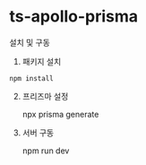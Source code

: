 # ts-apollo-prisma

설치 및 구동

  1. 패키지 설치

    npm install

2. 프리즈마 설정

    npx prisma generate

3. 서버 구동

    npm run dev
